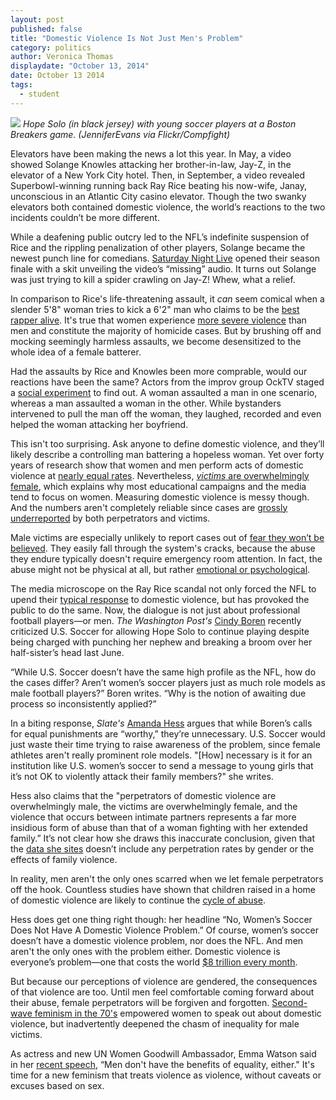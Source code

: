 ```yaml
---
layout: post
published: false
title: "Domestic Violence Is Not Just Men's Problem"
category: politics
author: Veronica Thomas
displaydate: "October 13, 2014"
date: October 13 2014
tags: 
  - student
---
```


![](http://i57.tinypic.com/14m4a3n.jpg)
_Hope Solo (in black jersey) with young soccer players at a Boston Breakers game. (JenniferEvans via Flickr/Compfight)_

Elevators have been making the news a lot this year. In May, a video showed Solange Knowles attacking her brother-in-law, Jay-Z, in the elevator of a New York City hotel. Then, in September, a video revealed Superbowl-winning running back Ray Rice beating his now-wife, Janay, unconscious in an Atlantic City casino elevator. Though the two swanky elevators both contained domestic violence, the world’s reactions to the two incidents couldn’t be more different. 

While a deafening public outcry led to the NFL’s indefinite suspension of Rice and the rippling penalization of other players, Solange became the newest punch line for comedians. [Saturday Night Live](http://variety.com/2014/tv/news/watch-saturday-night-love-jay-z-solange-knowles-spoof-1201185453/) opened their season finale with a skit unveiling the video’s “missing” audio. It turns out Solange was just trying to kill a spider crawling on Jay-Z! Whew, what a relief.

In comparison to Rice's life-threatening assault, it _can_ seem comical when a slender 5'8" woman tries to kick a 6'2" man who claims to be the [best rapper alive](http://rap.genius.com/Jay-z-best-rapper-alive-lyrics). It's true that women experience [more severe violence](http://dahmw.org/wp-content/uploads/2008/12/Common-Myths-about-Intimate-Partner-Violence-against-Men2012.pdf) than men and constitute the majority of homicide cases. But by brushing off and mocking seemingly harmless assaults, we become desensitized to the whole idea of a female batterer. 

Had the assaults by Rice and Knowles been more comprable, would our reactions have been the same? Actors from the improv group OckTV staged a [social experiment](http://www.today.com/news/domestic-violence-social-experiment-what-would-you-do-2D80191075) to find out. A woman assaulted a man in one scenario, whereas a man assaulted a woman in the other. While bystanders intervened to pull the man off the woman, they laughed, recorded and even helped the woman attacking her boyfriend.

This isn't too surprising. Ask anyone to define domestic violence, and they’ll likely describe a controlling man battering a hopeless woman. Yet over forty years of research show that women and men perform acts of domestic violence at [nearly equal rates](http://www.nij.gov/topics/crime/intimate-partner-violence/Pages/measuring.aspx). Nevertheless, [_victims_ are overwhelmingly female](http://www.bjs.gov/content/pub/pdf/ndv0312.pdf), which explains why most educational campaigns and the media tend to focus on women. Measuring domestic violence is  messy though. And the numbers aren't completely reliable since cases are [grossly underreported](http://www.ncadv.org/files/DomesticViolenceFactSheet(National).pdf) by both perpetrators and victims.

Male victims are especially unlikely to report cases out of [fear they won’t be believed](http://www.theguardian.com/commentisfree/2014/mar/12/domestic-violence-male-victims-embarrassment). They easily fall through the system's cracks, because the abuse they endure typically doesn't require emergency room attention. In fact, the abuse might not be physical at all, but rather [emotional or psychological](http://cms350.com/politics/keeping-an-arm-s-length-colleges-not-doing-much-to-address-dating-violence.html).

The media microscope on the Ray Rice scandal not only forced the NFL to upend their [typical response](http://espn.go.com/espnw/news-commentary/article/11553070/why-hope-solo-suspended-team-usa-immediately) to domestic violence, but has provoked the public to do the same. Now, the dialogue is not just about professional football players—or men. _The Washington Post's_ [Cindy Boren](http://www.washingtonpost.com/blogs/early-lead/wp/2014/09/19/hope-solo-and-the-domestic-violence-case-no-one-is-talking-about/) recently criticized U.S. Soccer for allowing Hope Solo to continue playing despite being charged with punching her nephew and breaking a broom over her half-sister’s head last June. 

“While U.S. Soccer doesn’t have the same high profile as the NFL, how do the cases differ? Aren’t women’s soccer players just as much role models as male football players?” Boren writes. “Why is the notion of awaiting due process so inconsistently applied?” 

In a biting response, _Slate's_ [Amanda Hess](http://www.slate.com/articles/double_x/doublex/2014/09/hope_solo_domestic_violence_it_is_very_very_stupid_to_compare_the_soccer.html) argues that while Boren’s calls for equal punishments are “worthy,” they’re unnecessary. U.S. Soccer would just waste their time trying to raise awareness of the problem, since female athletes aren't really prominent role models. "[How] necessary is it for an institution like U.S. women’s soccer to send a message to young girls that it’s not OK to violently attack their family members?" she writes.

Hess also claims that the "perpetrators of domestic violence are overwhelmingly male, the victims are overwhelmingly female, and the violence that occurs between intimate partners represents a far more insidious form of abuse than that of a woman fighting with her extended family.” It’s not clear how she draws this inaccurate conclusion, given that the [data she sites](http://www.bjs.gov/content/pub/pdf/ipvus.pdf) doesn’t include any perpetration rates by gender or the effects of family violence.

In reality, men aren't the only ones scarred when we let female perpetrators off the hook. Countless studies have shown that children raised in a home of domestic violence are likely to continue the [cycle of abuse](http://www.chicagomag.com/Chicago-Magazine/The-312/February-2013/The-Importance-of-Knowing-Why-the-Cycle-of-Domestic-Violence-Is-Hard-to-Break/).

Hess does get one thing right though: her headline “No, Women’s Soccer Does Not Have A Domestic Violence Problem.” Of course, women’s soccer doesn’t have a domestic violence problem, nor does the NFL. And men aren't the only ones with the problem either. Domestic violence is everyone’s problem—one that costs the world [$8 trillion every month](http://freakonomics.com/2014/10/02/108967/). 

But because our perceptions of violence are gendered, the consequences of that violence are too. Until men feel comfortable coming forward about their abuse, female perpetrators will be forgiven and forgotten. [Second-wave feminism in the 70's](http://www.theguardian.com/commentisfree/2011/jun/07/feminism-domestic-violence-men) empowered women to speak out about domestic violence, but inadvertently deepened the chasm of inequality for male victims. 

As actress and new UN Women Goodwill Ambassador, Emma Watson said in her [recent speech](http://www.eonline.com/news/581276/emma-watson-gives-emotional-powerful-speech-at-u-n-about-gender-inequality-check-out-a-transcript-and-a-video), “Men don't have the benefits of equality, either." It's time for a new feminism that treats violence as violence, without caveats or excuses based on sex.

